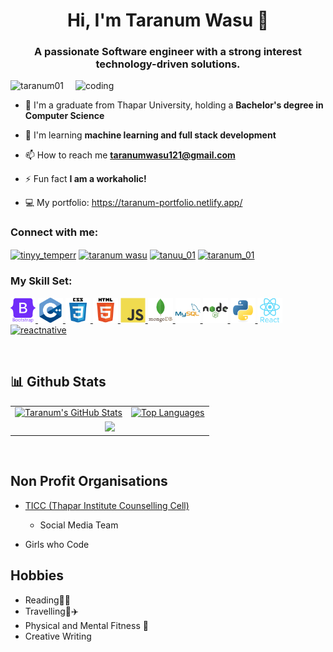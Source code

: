 <!-- ![logo](https://github.com/Taranum01/Taranum01/blob/main/Banner%20gif.png) -->

<h1 align="center">Hi, I'm Taranum Wasu 👋</h1>

<h3 align="center">A passionate Software engineer with a strong interest technology-driven solutions. </h3>

<img align="right" alt="coding" width="400" src="https://cdn.dribbble.com/users/17707/screenshots/2413754/rrr.gif">

<p align="left"> <img src="https://komarev.com/ghpvc/?username=taranum01&label=Profile%20views&color=0e75b6&style=flat" alt="taranum01" /> </p>

- 🔭  I'm a graduate from Thapar University, holding a **Bachelor's degree in Computer Science**

- 🌱  I'm learning **machine learning and full stack development**

- 📫  How to reach me **taranumwasu121@gmail.com**

<!-- - 💬 Ask me about **react, javascript and python** -->

- ⚡  Fun fact **I am a workaholic!**

- 💻  My portfolio: https://taranum-portfolio.netlify.app/

<h3 align="left">Connect with me:</h3>

<p align="left">
<a href="https://twitter.com/tinyy_temperr" target="blank"><img align="center" src="https://raw.githubusercontent.com/rahuldkjain/github-profile-readme-generator/master/src/images/icons/Social/twitter.svg" alt="tinyy_temperr" height="30" width="40" /></a>
<a href="https://linkedin.com/in/taranum wasu" target="blank"><img align="center" src="https://raw.githubusercontent.com/rahuldkjain/github-profile-readme-generator/master/src/images/icons/Social/linked-in-alt.svg" alt="taranum wasu" height="30" width="40" /></a>
<a href="https://instagram.com/tanuu_01" target="blank"><img align="center" src="https://raw.githubusercontent.com/rahuldkjain/github-profile-readme-generator/master/src/images/icons/Social/instagram.svg" alt="tanuu_01" height="30" width="40" /></a>
<a href="https://www.leetcode.com/taranum_01" target="blank"><img align="center" src="https://raw.githubusercontent.com/rahuldkjain/github-profile-readme-generator/master/src/images/icons/Social/leet-code.svg" alt="taranum_01" height="30" width="40" /></a>
</p>


<h3 align="left">My Skill Set:</h3>

<p align="left"> <a href="https://getbootstrap.com" target="_blank" rel="noreferrer"> <img src="https://raw.githubusercontent.com/devicons/devicon/master/icons/bootstrap/bootstrap-plain-wordmark.svg" alt="bootstrap" width="40" height="40"/> </a> <a href="https://www.w3schools.com/cpp/" target="_blank" rel="noreferrer"> <img src="https://raw.githubusercontent.com/devicons/devicon/master/icons/cplusplus/cplusplus-original.svg" alt="cplusplus" width="40" height="40"/> </a> <a href="https://www.w3schools.com/css/" target="_blank" rel="noreferrer"> <img src="https://raw.githubusercontent.com/devicons/devicon/master/icons/css3/css3-original-wordmark.svg" alt="css3" width="40" height="40"/> </a> <a href="https://www.w3.org/html/" target="_blank" rel="noreferrer"> <img src="https://raw.githubusercontent.com/devicons/devicon/master/icons/html5/html5-original-wordmark.svg" alt="html5" width="40" height="40"/> </a> <a href="https://developer.mozilla.org/en-US/docs/Web/JavaScript" target="_blank" rel="noreferrer"> <img src="https://raw.githubusercontent.com/devicons/devicon/master/icons/javascript/javascript-original.svg" alt="javascript" width="40" height="40"/> </a> <a href="https://www.mongodb.com/" target="_blank" rel="noreferrer"> <img src="https://raw.githubusercontent.com/devicons/devicon/master/icons/mongodb/mongodb-original-wordmark.svg" alt="mongodb" width="40" height="40"/> </a> <a href="https://www.mysql.com/" target="_blank" rel="noreferrer"> <img src="https://raw.githubusercontent.com/devicons/devicon/master/icons/mysql/mysql-original-wordmark.svg" alt="mysql" width="40" height="40"/> </a> <a href="https://nodejs.org" target="_blank" rel="noreferrer"> <img src="https://raw.githubusercontent.com/devicons/devicon/master/icons/nodejs/nodejs-original-wordmark.svg" alt="nodejs" width="40" height="40"/> </a> <a href="https://www.python.org" target="_blank" rel="noreferrer"> <img src="https://raw.githubusercontent.com/devicons/devicon/master/icons/python/python-original.svg" alt="python" width="40" height="40"/> </a> <a href="https://reactjs.org/" target="_blank" rel="noreferrer"> <img src="https://raw.githubusercontent.com/devicons/devicon/master/icons/react/react-original-wordmark.svg" alt="react" width="40" height="40"/> </a> <a href="https://reactnative.dev/" target="_blank" rel="noreferrer"> <img src="https://reactnative.dev/img/header_logo.svg" alt="reactnative" width="40" height="40"/> </a> </p>


<br/> 

<h2>📊 Github Stats  </h2>

<table>
  <tr>
    <td>
       <a href="https://github.com/Taranum01/github-readme-stats"> <img src="https://github-readme-stats.vercel.app/api?username=Taranum01&hide_border=true&show_icons=true" alt="Taranum's GitHub Stats" /> </a>
    </td>
    <td>
      <a href="https://github.com/Taranum01/github-readme-stats"> <img src="https://github-readme-stats.vercel.app/api/top-langs/?username=Taranum01&hide_border=true&langs_count=8&layout=compact" alt="Top Languages" /> </a>
    </td>
  </tr>
  <tr>
    <td colspan=2 align="center">
      <a href="https://git.io/streak-stats"> <img src="http://github-readme-streak-stats.herokuapp.com?user=Taranum01&hide_border=true&background=f6f8fa&currStreakLabel=000000&date_format=j%20M%5B%20Y%5D"  /> </a>
    </td>
  </tr>
</table>

</br>

## Non Profit Organisations   
* [TICC (Thapar Institute Counselling Cell)](https://www.instagram.com/ticc.official/?hl=en)
  - Social Media Team

* Girls who Code 

## Hobbies  

* Reading📕📗  
* Travelling🚅✈️    
* Physical and Mental Fitness 💪
* Creative Writing 
